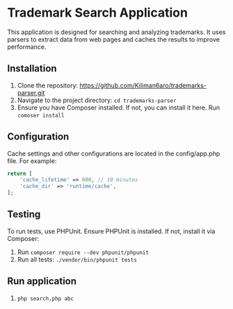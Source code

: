 # Trademark Search Application

This application is designed for searching and analyzing trademarks. It uses parsers to extract data from web pages and caches the results to improve performance.

## Installation
1. Clone the repository: https://github.com/Kiliman6aro/trademarks-parser.git
2. Navigate to the project directory: `cd trademarks-parser`
3. Ensure you have Composer installed. If not, you can install it here. Run `comoser install`

## Configuration
Cache settings and other configurations are located in the config/app.php file. For example:

```php
return [
    'cache_lifetime' => 600, // 10 minutes
    'cache_dir' => 'runtime/cache',
];
```

## Testing
To run tests, use PHPUnit. Ensure PHPUnit is installed. If not, install it via Composer:
1. Run `composer require --dev phpunit/phpunit`
2. Run all tests: `./vendor/bin/phpunit tests`

## Run application
1. `php search.php abc`